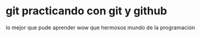 # git practicando con git y github
lo mejor que pude aprender wow que hermosos mundo de la programación
